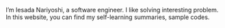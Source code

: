 I’m Iesada Nariyoshi, a software engineer. I like solving interesting problem. In this website, you can find my self-learning summaries, sample codes. 
